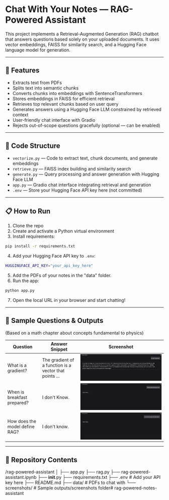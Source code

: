 # Chat With Your Notes — RAG-Powered Assistant

This project implements a Retrieval-Augmented Generation (RAG) chatbot that answers questions based solely on your uploaded documents. It uses vector embeddings, FAISS for similarity search, and a Hugging Face language model for generation.

---

## 🚀 Features

- Extracts text from PDFs  
- Splits text into semantic chunks  
- Converts chunks into embeddings with SentenceTransformers  
- Stores embeddings in FAISS for efficient retrieval  
- Retrieves top relevant chunks based on user query  
- Generates answers using a Hugging Face LLM constrained by retrieved context  
- User-friendly chat interface with Gradio  
- Rejects out-of-scope questions gracefully (optional — can be enabled)

---

## 🧰 Code Structure

- `vectorize.py` — Code to extract text, chunk documents, and generate embeddings  
- `retrieve.py` — FAISS index building and similarity search  
- `generate.py` — Query processing and answer generation with Hugging Face LLM  
- `app.py` — Gradio chat interface integrating retrieval and generation  
- `.env` — Store your Hugging Face API key here (not committed)  

---

## 📋 How to Run

1. Clone the repo  
2. Create and activate a Python virtual environment  
3. Install requirements:  

```bash
pip install -r requirements.txt
```
4. Add your Hugging Face API key to `.env`:  

```bash
HUGGINGFACE_API_KEY="your_api_key_here"
```
5. Add the PDFs of your notes in the "data" folder.
6. Run the app:  

```bash
python app.py
```
7. Open the local URL in your browser and start chatting!

---

## 📝 Sample Questions & Outputs
(Based on a math chapter about concepts fundamental to physics)

| Question                        | Answer Snippet                                             | Screenshot                  |
|---------------------------------|------------------------------------------------------------|-----------------------------|
| What is a gradient?             | The gradient of a function is a vector that points ...     | ![screenshot1.png](screenshots/screenshot1.png) |
| When is breakfast prepared?     | I don't Know.                                              | ![screenshot2.png](screenshots/screenshot2.png) |
| How does the model define RAG?  | I don't know.                                              | ![screenshot3.png](screenshots/screenshot3.png) |

---

## 📂 Repository Contents

/rag-powered-assistant
│
├── app.py
├── rag.py
├── rag-powered-assistant.ipynb
├── __init__.py
├── requirements.txt
├── .env # Add your API key here
├── README.md
├── data/ # PDFs to chat with
└── screenshots/ # Sample outputs/screenshots folder#   r a g - p o w e r e d - n o t e s - a s s i s t a n t 
 
 